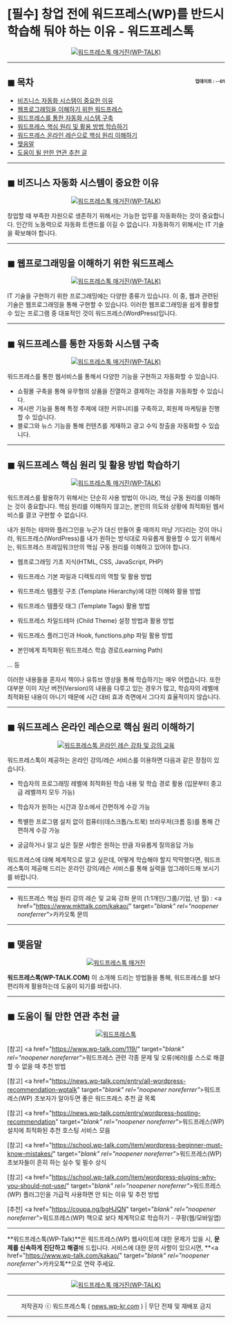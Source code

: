 # [필수] 창업 전에 워드프레스(WP)를 반드시 학습해 둬야 하는 이유 - 워드프레스톡

<center><a href="https://www.wp-talk.com/kakao/" target="_blank" rel="noopener noreferrer"_><img src="https://hellotblog.files.wordpress.com/2019/05/wptalk-why-you-should-learn-01-300x300.png" style="max-width:100%;" alt="워드프레스톡 매거진(WP-TALK)"></a></center>

<!-- <a name="index"></a> -->
***
## ◼︎ 목차 <span style="font-size:0.5em; float:right; padding:0.5em 0 0;">업데이트 : <span class="post-year"></span>-<span class="post-month-digits"></span>-01</span>

- [비즈니스 자동화 시스템이 중요한 이유](#index-00)
- [웹프로그래밍을 이해하기 위한 워드프레스](#index-01)
- [워드프레스를 통한 자동화 시스템 구축](#index-02)
- [워드프레스 핵심 원리 및 활용 방법 학습하기](#index-03)
- [워드프레스 온라인 레슨으로 핵심 원리 이해하기](#index-04)
- [맺음말](#index-epilogue)
- [도움이 될 만한 연관 추천 글](#recommendation)

<!-- <a name="index-00"></a> -->
***
## ◼︎ 비즈니스 자동화 시스템이 중요한 이유

<center><a href="https://www.wp-talk.com/kakao/" target="_blank" rel="noopener noreferrer"_><img src="https://hellotblog.files.wordpress.com/2019/04/wptalk-wordpress-logo-01-800.png" style="max-width:100%;" alt="워드프레스톡 매거진(WP-TALK)"></a></center>

창업할 때 부족한 자원으로 생존하기 위해서는 가능한 업무를 자동화하는 것이 중요합니다.
인간의 노동력으로 자동화 트렌드를 이길 수 없습니다.
자동화하기 위해서는 IT 기술을 확보해야 합니다.

<!-- <a name="index-01"></a> -->
***
## ◼︎ 웹프로그래밍을 이해하기 위한 워드프레스

<center><a href="https://www.wp-talk.com/kakao/" target="_blank" rel="noopener noreferrer"_><img src="https://hellotblog.files.wordpress.com/2019/05/wordpress-child-theme-cover-800.png" style="max-width:100%;" alt="워드프레스톡 매거진(WP-TALK)"></a></center>

IT 기술을 구현하기 위한 프로그래밍에는 다양한 종류가 있습니다.
이 중, 웹과 관련된 기술은 웹프로그래밍을 통해 구현할 수 있습니다.
이러한 웹프로그래밍을 쉽게 활용할 수 있는 프로그램 중 대표적인 것이 워드프레스(WordPress)입니다.

<!-- <a name="index-02"></a> -->
***
## ◼︎ 워드프레스를 통한 자동화 시스템 구축

<center><a href="https://www.wp-talk.com/kakao/" target="_blank" rel="noopener noreferrer"_><img src="https://hellotblog.files.wordpress.com/2019/04/wptalk-wordpress-logo-02-800.png" style="max-width:100%;" alt="워드프레스톡 매거진(WP-TALK)"></a></center>

워드프레스를 통한 웹서비스를 통해서 다양한 기능을 구현하고 자동화할 수 있습니다.

- 쇼핑몰 구축을 통해 유무형의 상품을 진열하고 결제하는 과정을 자동화할 수 있습니다.
- 게시판 기능을 통해 특정 주제에 대한 커뮤니티를 구축하고, 회원제 마케팅을 진행할 수 있습니다.
- 블로그와 뉴스 기능을 통해 컨텐츠를 게재하고 광고 수익 창출을 자동화할 수 있습니다.

<!-- <a name="index-03"></a> -->
***
## ◼︎ 워드프레스 핵심 원리 및 활용 방법 학습하기

<center><a href="https://www.wp-talk.com/kakao/" target="_blank" rel="noopener noreferrer"_><img src="https://hellotblog.files.wordpress.com/2019/04/wptalk-wordpress-logo-03-800.png" style="max-width:100%;" alt="워드프레스톡 매거진(WP-TALK)"></a></center>

워드프레스를 활용하기 위해서는 단순히 사용 방법이 아니라, 핵심 구동 원리를 이해하는 것이 중요합니다.
핵심 원리를 이해하지 않고는, 본인의 의도와 상황에 최적화된 웹서비스를 결코 구현할 수 없습니다.

내가 원하는 테마와 플러그인을 누군가 대신 만들어 줄 때까지 마냥 기다리는 것이 아니라, 워드프레스(WordPress)를 내가 원하는 방식대로 자유롭게 활용할 수 있기 위해서는, 워드프레스 프레임워크만의 핵심 구동 원리를 이해하고 있어야 합니다.

- 웹프로그래밍 기초 지식(HTML, CSS, JavaScript, PHP)

- 워드프레스 기본 파일과 디렉토리의 역할 및 활용 방법

- 워드프레스 템플릿 구조 (Template Hierarchy)에 대한 이해와 활용 방법

- 워드프레스 템플릿 태그 (Template Tags) 활용 방법

- 워드프레스 차일드테마 (Child Theme) 설정 방법과 활용 방법

- 워드프레스 플러그인과 Hook, functions.php 파일 활용 방법

- 본인에게 최적화된 워드프레스 학습 경로(Learning Path)

... 등

이러한 내용들을 혼자서 책이나 유튜브 영상을 통해 학습하기는 매우 어렵습니다. 또한 대부분 이미 지난 버전(Version)의 내용을 다루고 있는 경우가 많고, 학습자의 레벨에 최적화된 내용이 아니기 때문에 시간 대비 효과 측면에서 그다지 효율적이지 않습니다.

<!-- <a name="index-04"></a> -->
***
## ◼︎ 워드프레스 온라인 레슨으로 핵심 원리 이해하기

<center><a href="https://www.wp-talk.com/lesson/" target="_blank" rel="noopener noreferrer"_><img src="https://hellotblog.files.wordpress.com/2019/03/classroom-online-wptalk-00-800x500.png" style="max-width:100%;" alt="워드프레스톡 온라인 레슨 강좌 및 강의 교육"></a></center>

워드프레스톡이 제공하는 온라인 강의/레슨 서비스를 이용하면 다음과 같은 장점이 있습니다.

- 학습자의 프로그래밍 레벨에 최적화된 학습 내용 및 학습 경로 활용 (입문부터 중고급 레벨까지 모두 가능)

- 학습자가 원하는 시간과 장소에서 간편하게 수강 가능

- 특별한 프로그램 설치 없이 컴퓨터(데스크톱/노트북) 브라우저(크롬 등)를 통해 간편하게 수강 가능

- 궁금하거나 알고 싶은 질문 사항은 원하는 만큼 자유롭게 질의응답 가능

워드프레스에 대해 체계적으로 알고 싶은데, 어떻게 학습해야 할지 막막했다면, 워드프레스톡이 제공해 드리는 온라인 강의/레슨 서비스를 통해 실력을 업그레이드해 보시기를 바랍니다.

***
- 워드프레스 핵심 원리 강의 레슨 및 교육 강좌 문의 (1:1개인/그룹/기업, <span class="post-year"></span>년 <span class="post-month"></span>월) : <a href="https://www.mkttalk.com/kakao/" target="_blank" rel="noopener noreferrer"_>카카오톡 문의</a>

<!-- <a name="index-epilogue"></a> -->
***
## ◼︎ 맺음말

<center><a href="https://www.wp-talk.com/kakao/" target="_blank" rel="noopener noreferrer"_><img src="https://hellotblog.files.wordpress.com/2019/01/wptalk-com-cover-01.png" style="max-width:100%;" alt="워드프레스톡 매거진"></a></center>

**워드프레스톡(WP-TALK.COM)** 이 소개해 드리는 방법들을 통해, 워드프레스를 보다 편리하게 활용하는데 도움이 되기를 바랍니다.

<!-- <a name="recommendation"></a> -->
***
## ◼︎ 도움이 될 만한 연관 추천 글

<center><a href="https://www.wp-talk.com/kakao/" target="_blank" rel="noopener noreferrer"_><img src="https://hellotblog.files.wordpress.com/2019/04/ttmkt-logo-girl-round-02-120x120.png" style="max-width:100%;" alt="워드프레스톡"></a></center>

[참고] <a href="https://www.wp-talk.com/119/" target="_blank" rel="noopener noreferrer"_>워드프레스 관련 각종 문제 및 오류(에러)를 스스로 해결할 수 없을 때 추천 방법</a>

[참고] <a href="https://news.wp-talk.com/entry/all-wordpress-recommendation-wptalk" target="_blank" rel="noopener noreferrer"_>워드프레스(WP) 초보자가 알아두면 좋은 워드프레스 추천 글 목록</a>

[참고] <a href="https://news.wp-talk.com/entry/wordpress-hosting-recommendation" target="_blank" rel="noopener noreferrer"_>워드프레스(WP) 설치에 최적화된 추천 호스팅 서비스 모음</a>

[참고] <a href="https://school.wp-talk.com/item/wordpress-beginner-must-know-mistakes/" target="_blank" rel="noopener noreferrer"_>워드프레스(WP) 초보자들이 흔히 하는 실수 및 필수 상식</a>

[참고] <a href="https://school.wp-talk.com/item/wordpress-plugins-why-you-should-not-use/" target="_blank" rel="noopener noreferrer"_>워드프레스(WP) 플러그인을 가급적 사용하면 안 되는 이유 및 추천 방법</a>

[추천] <a href="https://coupa.ng/bgHJQN" target="_blank" rel="noopener noreferrer"_>워드프레스(WP) 책으로 보다 체계적으로 학습하기 - 쿠팡(웹/모바일앱)</a>

***
**워드프레스톡(WP-Talk)**은 워드프레스(WP) 웹사이트에 대한 문제가 있을 시, **문제를 신속하게 진단하고 해결**해 드립니다. 서비스에 대한 문의 사항이 있으시면, **<a href="https://www.wp-talk.com/kakao/" target="_blank" rel="noopener noreferrer"_>카카오톡</a>**으로 연락 주세요.

***
<center><a href="https://www.wp-talk.com/kakao/" target="_blank" rel="noopener noreferrer"_><img src="https://hellotblog.files.wordpress.com/2019/03/wptalk-logo-120x120.png" style="max-width:100%;" alt="워드프레스톡 매거진(WP-TALK)"></a></center>

***
<center>저작권자 ⓒ 워드프레스톡 ( <a href="https://www.wp-talk.com/kakao/" target="_blank" rel="noopener noreferrer"_>news.wp-kr.com</a> ) | 무단 전재 및 재배포 금지</center>

***
